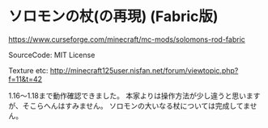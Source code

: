 # ソロモンの杖(の再現) (Fabric版)
https://www.curseforge.com/minecraft/mc-mods/solomons-rod-fabric

SourceCode: MIT License

Texture etc: http://minecraft125user.nisfan.net/forum/viewtopic.php?f=11&t=42

1.16～1.18まで動作確認できました。
本家よりは操作方法が少し違うと思いますが、そこらへんはすみません。
ソロモンの大いなる杖については完成してません。
